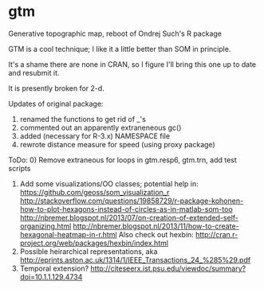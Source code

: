 gtm
===

Generative topographic map, reboot of Ondrej Such's R package

GTM is a cool technique; I like it a little better than SOM in principle.

It's a shame there are none in CRAN, so I figure I'll bring this
one up to date and resubmit it.

It is presently broken for 2-d.

Updates of original package: 
1) renamed the functions to get rid of _'s
2) commented out an apparently extraneneous gc()
3) added (necessary for R-3.x) NAMESPACE file
4) rewrote distance measure for speed (using proxy package)

ToDo:
0) Remove extraneous for loops in gtm.resp6, gtm.trn, add test scripts
1) Add some visualizations/OO classes; potential help in:
    https://github.com/geoss/som_visualization_r	
    http://stackoverflow.com/questions/19858729/r-package-kohonen-how-to-plot-hexagons-instead-of-circles-as-in-matlab-som-too
    http://nbremer.blogspot.nl/2013/07/on-creation-of-extended-self-organizing.html
    http://nbremer.blogspot.nl/2013/11/how-to-create-hexagonal-heatmap-in-r.html
    Also check out hexbin: http://cran.r-project.org/web/packages/hexbin/index.html
2) Possible heirarchical representations, aka
   http://eprints.aston.ac.uk/1314/1/IEEE_Transactions_24_%285%29.pdf
3) Temporal extension? 
   http://citeseerx.ist.psu.edu/viewdoc/summary?doi=10.1.1.129.4734
